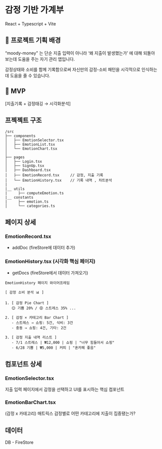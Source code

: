 # 감정 기반 가계부

React + Typescript + Vite

## 📌 프로젝트 기획 배경

“moody-money" 는 단순 지출 입력이 아니라 ‘왜 지출이 발생했는가’ 에 대해 되돌아보는데 도움을 주는 자기 관리 앱입니다.

감정상태와 소비를 함께 기록함으로써 자신만의 감정-소비 패턴을 시각적으로 인식하는데 도움을 줄 수 있습니다.

## 📌 MVP

[지출기록 + 감정태깅 → 시각화분석]

## 프젝젝트 구조

```
/src
├── components
│   ├── EmotionSelector.tsx
│   ├── EmotionList.tsx
│   └── EmotionChart.tsx
│
├── pages
│   ├── Login.tsx
│   ├── SignUp.tsx
│   ├── Dashboard.tsx
│   ├── EmotionRecord.tsx     // 감정, 지출 기록
│   └── EmotionHistory.tsx    // 기록 내역 , 차트분석
|
|__ utils
|     ├── computeEmotion.ts
|__ constants
|     ├── emotion.ts
│     └── categories.ts
```

## 페이지 상세

### EmotionRecord.tsx

- addDoc (fireStore에 데이터 추가)

### EmotionHistory.tsx (시각화 핵심 페이지)

- getDocs (fireStore에서 데이터 가져오기)

```
EmotionHistory 페이지 와이어프레임

[ 감정 소비 분석 📊 ]

1. [ 감정 Pie Chart ]
   😊 기쁨 20% / 😡 스트레스 35% ...

2. [ 감정 × 카테고리 Bar Chart ]
   - 스트레스 → 쇼핑: 5건, 식비: 3건
   - 충동 → 쇼핑: 4건, 기타: 2건

3. [ 감정 지출 내역 리스트 ]
   - 7/1 스트레스 | ₩12,000 | 쇼핑 | "너무 힘들어서 쇼핑"
   - 6/28 기쁨 | ₩5,000 | 커피 | "혼카페 좋음"

```

## 컴포넌트 상세

### EmotionSelector.tsx

지출 입력 페이지에서 감정을 선택하고 UI를 표시하는 핵심 컴포넌트

### EmotionBarChart.tsx

(감정 x 카테고리) 매트릭스
감정별로 어떤 카테고리에 지출이 집중됐는가?

## 데이터

DB - FireStore
